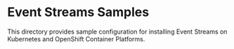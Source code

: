 # Event Streams Samples
This directory provides sample configuration for installing Event Streams on Kubernetes and OpenShift Container Platforms.